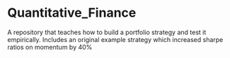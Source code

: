 # Quantitative_Finance
A repository that teaches how to build a portfolio strategy and test it empirically. Includes an original example strategy which increased sharpe ratios on momentum by 40%
